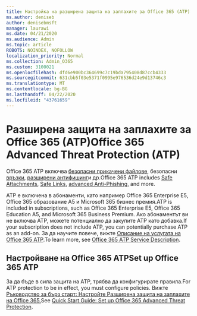 ```yaml
---
title: Настройка на разширена защита на заплахите за Office 365 (ATP)
ms.author: deniseb
author: denisebmsft
manager: laurawi
ms.date: 04/21/2020
ms.audience: Admin
ms.topic: article
ROBOTS: NOINDEX, NOFOLLOW
localization_priority: Normal
ms.collection: Admin_O365
ms.custom: 3100021
ms.openlocfilehash: dfd6e900bc364699c7c19bda795408d87ccb4333
ms.sourcegitcommit: 631cbb5f03e5371f0995e976536d24e9d13746c3
ms.translationtype: MT
ms.contentlocale: bg-BG
ms.lasthandoff: 04/22/2020
ms.locfileid: "43761659"
---
```

# <a name="office-365-advanced-threat-protection-atp"></a><span data-ttu-id="d92f6-102">Разширена защита на заплахите за Office 365 (ATP)</span><span class="sxs-lookup"><span data-stu-id="d92f6-102">Office 365 Advanced Threat Protection (ATP)</span></span>

<span data-ttu-id="d92f6-103">Office 365 ATP включва [безопасни прикачени файлове](https://docs.microsoft.com/office365/securitycompliance/atp-safe-attachments), безопасни [връзки](https://docs.microsoft.com/office365/securitycompliance/atp-safe-links), [разширени антифишинг](https://docs.microsoft.com/office365/securitycompliance/atp-anti-phishing)и др.</span><span class="sxs-lookup"><span data-stu-id="d92f6-103">Office 365 ATP includes [Safe Attachments](https://docs.microsoft.com/office365/securitycompliance/atp-safe-attachments), [Safe Links](https://docs.microsoft.com/office365/securitycompliance/atp-safe-links), [advanced Anti-Phishing](https://docs.microsoft.com/office365/securitycompliance/atp-anti-phishing), and more.</span></span> 

<span data-ttu-id="d92f6-104">ATP е включена в абонаменти, като например Office 365 Enterprise E5, Office 365 образование A5 и Microsoft 365 бизнес премия.</span><span class="sxs-lookup"><span data-stu-id="d92f6-104">ATP is included in subscriptions, such as Office 365 Enterprise E5, Office 365 Education A5, and Microsoft 365 Business Premium.</span></span> <span data-ttu-id="d92f6-105">Ако абонаментът ви не включва ATP, можете потенциално да закупите ATP като добавка.</span><span class="sxs-lookup"><span data-stu-id="d92f6-105">If your subscription does not include ATP, you can potentially purchase ATP as an add-on.</span></span> <span data-ttu-id="d92f6-106">За да научите повече, вижте [Описание на услугата на Office 365 ATP](https://docs.microsoft.com/office365/servicedescriptions/office-365-advanced-threat-protection-service-description).</span><span class="sxs-lookup"><span data-stu-id="d92f6-106">To learn more, see [Office 365 ATP Service Description](https://docs.microsoft.com/office365/servicedescriptions/office-365-advanced-threat-protection-service-description).</span></span>

## <a name="set-up-office-365-atp"></a><span data-ttu-id="d92f6-107">Настройване на Office 365 ATP</span><span class="sxs-lookup"><span data-stu-id="d92f6-107">Set up Office 365 ATP</span></span>

<span data-ttu-id="d92f6-108">За да бъде в сила защита на ATP, трябва да конфигурирате правила.</span><span class="sxs-lookup"><span data-stu-id="d92f6-108">For ATP protection to be in effect, you must configure policies.</span></span> <span data-ttu-id="d92f6-109">Вижте [Ръководство за бърз старт: Настройте Разширена защита на заплахите на Office 365.](https://docs.microsoft.com/office365/securitycompliance/checklist-atp-setup)</span><span class="sxs-lookup"><span data-stu-id="d92f6-109">See [Quick Start Guide: Set up Office 365 Advanced Threat Protection](https://docs.microsoft.com/office365/securitycompliance/checklist-atp-setup).</span></span>

